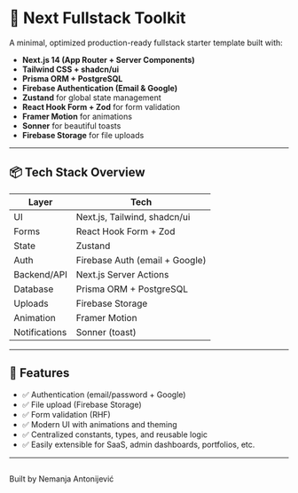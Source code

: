 # 🚀 Next Fullstack Toolkit

A minimal, optimized production-ready fullstack starter template built with:

- **Next.js 14 (App Router + Server Components)**
- **Tailwind CSS + shadcn/ui**
- **Prisma ORM + PostgreSQL**
- **Firebase Authentication (Email & Google)**
- **Zustand** for global state management
- **React Hook Form + Zod** for form validation
- **Framer Motion** for animations
- **Sonner** for beautiful toasts
- **Firebase Storage** for file uploads

---

## 📦 Tech Stack Overview

| Layer        | Tech                          |
|--------------|-------------------------------|
| UI           | Next.js, Tailwind, shadcn/ui  |
| Forms        | React Hook Form + Zod         |
| State        | Zustand                       |
| Auth         | Firebase Auth (email + Google)|
| Backend/API  | Next.js Server Actions        |
| Database     | Prisma ORM + PostgreSQL       |
| Uploads      | Firebase Storage              |
| Animation    | Framer Motion                 |
| Notifications| Sonner (toast)                |

---

## 🧪 Features

- ✅ Authentication (email/password + Google)
- ✅ File upload (Firebase Storage)
- ✅ Form validation (RHF)
- ✅ Modern UI with animations and theming
- ✅ Centralized constants, types, and reusable logic
- ✅ Easily extensible for SaaS, admin dashboards, portfolios, etc.

---

## 
Built by Nemanja Antonijević

